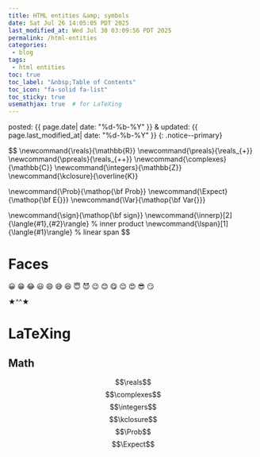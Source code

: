 ```yaml
---
title: HTML entities &amp; symbols
date: Sat Jul 26 14:05:05 PDT 2025
last_modified_at: Wed Jul 30 03:09:56 PDT 2025
permalink: /html-entities
categories:
 - blog
tags:
 - html entities
toc: true
toc_label: "&nbsp;Table of Contents"
toc_icon: "fa-solid fa-list"
toc_sticky: true
usemathjax: true  # for LaTeXing
---
```


<!--tags: {% for tag in page.tags %} <a href="/tags/#{{ tag }}">{{ tag }}</a> {% endfor %}
<br>
cats: {% for category in page.categories %} <a href="/categories/#{{ category }}">{{ category }}</a> {% endfor %}-->

posted: {{ page.date| date: "%d-%b-%Y" }}
&amp;
updated: {{ page.last_modified_at| date: "%d-%b-%Y" }}
{: .notice--primary}

$$
\newcommand{\reals}{\mathbb{R}}
\newcommand{\preals}{\reals_{+}}
\newcommand{\ppreals}{\reals_{++}}
\newcommand{\complexes}{\mathbb{C}}
\newcommand{\integers}{\mathbb{Z}}
\newcommand{\kclosure}{\overline{K}}

\newcommand{\Prob}{\mathop{\bf Prob}}
\newcommand{\Expect}{\mathop{\bf E{}}}
\newcommand{\Var}{\mathop{\bf  Var{}}}

\newcommand{\sign}{\mathop{\bf sign}}
\newcommand{\innerp}[2]{\langle{#1},{#2}\rangle} % inner product
\newcommand{\lspan}[1]{\langle{#1}\rangle} % linear span
$$

# Faces

&#x1F600;
&#x1F601;
&#x1F602;
&#x1F603;
&#x1F604;
&#x1F605;
&#x1F606;
&#x1F607;
&#x1F608;
&#x1F609;
&#x1F60A;
&#x1F60B;
&#x1F60C;
&#x1F60D;
&#x1F60E;
&#x1F60F;

&#x2605;^^&#x2605;

# LaTeXing

## Math

$$\reals$$
$$\complexes$$
$$\integers$$
$$\kclosure$$
$$\Prob$$
$$\Expect$$
